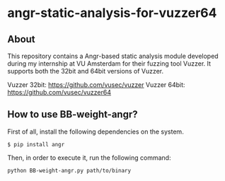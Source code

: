 # angr-static-analysis-for-vuzzer64

About
-----
This repository contains a Angr-based static analysis module developed during my internship at VU Amsterdam for their fuzzing tool Vuzzer. It supports both the 32bit and 64bit versions of Vuzzer.

Vuzzer 32bit: https://github.com/vusec/vuzzer
Vuzzer 64bit: https://github.com/vusec/vuzzer64


How to use BB-weight-angr?
--------------------------
First of all, install the following dependencies on the system. 

```$ pip install angr```

Then, in order to execute it, run the following command:

``` python BB-weight-angr.py path/to/binary ```
